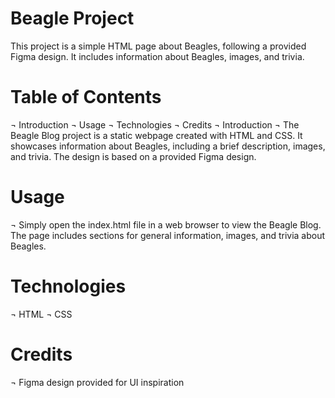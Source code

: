 # Beagle Project
This project is a simple HTML page about Beagles, following a provided Figma design. It includes information about Beagles, images, and trivia.

# Table of Contents
¬ Introduction
¬ Usage
¬ Technologies
¬ Credits
¬ Introduction
¬ The Beagle Blog project is a static webpage created with HTML and CSS. It showcases information about Beagles, including a brief description, images, and trivia. The design is based on a provided Figma design.

# Usage
¬ Simply open the index.html file in a web browser to view the Beagle Blog. The page includes sections for general information, images, and trivia about Beagles.

# Technologies
¬ HTML
¬ CSS

# Credits
¬ Figma design provided for UI inspiration

